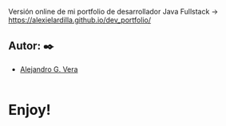 Versión online de mi portfolio de desarrollador Java Fullstack -> https://alexielardilla.github.io/dev_portfolio/

## Autor: ✒️
* [Alejandro G. Vera](https://linkedin.com/in/alejandro-gonzalo-vera/)
<br/></br>
# Enjoy!
